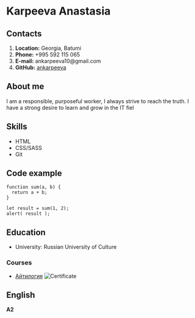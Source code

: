 # Karpeeva Anastasia
## Contacts
1. **Location:** Georgia, Batumi
2. **Phone:** +995 592 115 065
3. **E-mail:** ankarpeeva10@gmail\.com
4. **GitHub:** [ankarpeeva](https://github.com/karpeevaanastasiia)
## About me
I am a responsible, purposeful worker, I always strive to reach the truth. 
I have a strong desire to learn and grow in the IT fiel
## Skills
- HTML
- CSS/SASS
- Git
## Code example
```
function sum(a, b) {
  return a + b;
}

let result = sum(1, 2);
alert( result );
```
## Education
- University: Russian University of Culture
### Courses
- [Айтилогия](https://itlogia.ru/)
![Certificate](https://itlogia.ru/upload/images/intensive-participant-certificate/1708618234KKw7k.jpeg)
## English
**A2**